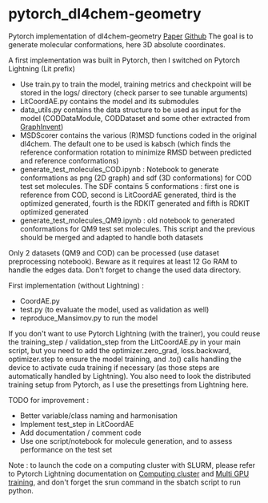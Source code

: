 # pytorch_dl4chem-geometry
Pytorch implementation of dl4chem-geometry [Paper](https://www.nature.com/articles/s41598-019-56773-5) [Github](https://github.com/nyu-dl/dl4chem-geometry)
The goal is to generate molecular conformations, here 3D absolute coordinates.

A first implementation was built in Pytorch, then I switched on Pytorch Lightning (Lit prefix)  
- Use train.py to train the model, training metrics and checkpoint will be stored in the logs/ directory (check parser to see tunable arguments)
- LitCoordAE.py contains the model and its submodules
- data_utils.py contains the data structure to be used as input for the model (CODDataModule, CODDataset and some other extracted from [GraphInvent](https://github.com/MolecularAI/GraphINVENT/tree/master/graphinvent))
- MSDScorer contains the various (R)MSD functions coded in the original dl4chem. The default one to be used is kabsch (which finds the reference conformation rotation to minimize RMSD between predicted and reference conformations)
- generate_test_molecules_COD.ipynb : Notebook to generate conformations as png (2D graph) and sdf (3D conformations) for COD test set molecules. The SDF contains 5 conformations : first one is reference from COD, second is LitCoordAE generated, third is the optimized generated, fourth is the RDKIT generated and fifth is RDKIT optimized generated
- generate_test_molecules_QM9.ipynb : old notebook to generated conformations for QM9 test set molecules. This script and the previous should be merged and adapted to handle both datasets

Only 2 datasets (QM9 and COD) can be processed (use dataset preprocessing notebook). Beware as it requires at least 12 Go RAM to handle the edges data. Don't forget to change the used data directory.

First implementation (without Lightning) :
- CoordAE.py  
- test.py (to evaluate the model, used as validation as well)  
- reproduce_Mansimov.py to run the model  

If you don't want to use Pytorch Lightning (with the trainer), you could reuse the training_step / validation_step from the LitCoordAE.py in your main script, but you need to add the optimizer.zero_grad, loss.backward, optimizer.step to ensure the model training, and .to() calls handling the device to activate cuda training if necessary (as those steps are automatically handled by Lightning). You also need to look the distributed training setup from Pytorch, as I use the presettings from Lightning here.

TODO for improvement :
- Better variable/class naming and harmonisation
- Implement test_step in LitCoordAE
- Add documentation / comment code
- Use one script/notebook for molecule generation, and to assess performance on the test set

Note : to launch the code on a computing cluster with SLURM, please refer to Pytorch Lightning documentation on [Computing cluster](https://pytorch-lightning.readthedocs.io/en/stable/clouds/slurm.html) and [Multi GPU training](https://pytorch-lightning.readthedocs.io/en/stable/advanced/multi_gpu.html), and don't forget the srun command in the sbatch script to run python.
